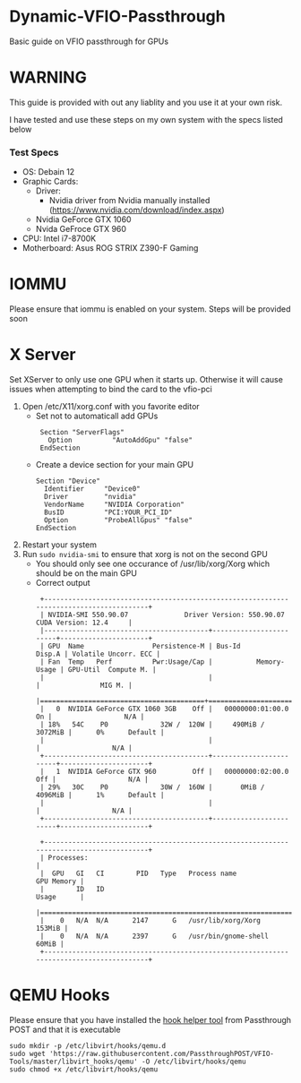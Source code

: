 # Dynamic-VFIO-Passthrough
Basic guide on VFIO passthrough for GPUs


# WARNING
This guide is provided with out any liablity and you use it at your own risk.

I have tested and use these steps on my own system with the specs listed below

### Test Specs
* OS: Debain 12
* Graphic Cards:
  - Driver:
    - Nvidia driver from Nvidia manually installed (https://www.nvidia.com/download/index.aspx)
  - Nvidia GeForce GTX 1060
  - Nvida GeFroce GTX 960
* CPU: Intel i7-8700K
* Motherboard: Asus ROG STRIX Z390-F Gaming

# IOMMU 
Please ensure that iommu is enabled on your system. Steps will be provided soon

# X Server
Set XServer to only use one GPU when it starts up. Otherwise it will cause issues when attempting to bind the card to the vfio-pci 
1. Open /etc/X11/xorg.conf with you favorite editor
   - Set not to automaticall add GPUs
     ```
      Section "ServerFlags"
        Option          "AutoAddGpu" "false"
      EndSection
     ```
   - Create a device section for your main GPU
     ```
     Section "Device"
       Identifier     "Device0"
       Driver         "nvidia"
       VendorName     "NVIDIA Corporation"
       BusID          "PCI:YOUR_PCI_ID"
       Option         "ProbeAllGpus" "false"
     EndSection
     ```
2. Restart your system
3. Run `sudo nvidia-smi` to ensure that xorg is not on the second GPU
   - You should only see one occurance of /usr/lib/xorg/Xorg which should be on the main GPU
   - Correct output
     ```
      +-----------------------------------------------------------------------------------------+
      | NVIDIA-SMI 550.90.07              Driver Version: 550.90.07      CUDA Version: 12.4     |
      |-----------------------------------------+------------------------+----------------------+
      | GPU  Name                 Persistence-M | Bus-Id          Disp.A | Volatile Uncorr. ECC |
      | Fan  Temp   Perf          Pwr:Usage/Cap |           Memory-Usage | GPU-Util  Compute M. |
      |                                         |                        |               MIG M. |
      |=========================================+========================+======================|
      |   0  NVIDIA GeForce GTX 1060 3GB    Off |   00000000:01:00.0  On |                  N/A |
      | 18%   54C    P0             32W /  120W |     490MiB /   3072MiB |      0%      Default |
      |                                         |                        |                  N/A |
      +-----------------------------------------+------------------------+----------------------+
      |   1  NVIDIA GeForce GTX 960         Off |   00000000:02:00.0 Off |                  N/A |
      | 29%   30C    P0             30W /  160W |       0MiB /   4096MiB |      1%      Default |
      |                                         |                        |                  N/A |
      +-----------------------------------------+------------------------+----------------------+
                                                                                               
      +-----------------------------------------------------------------------------------------+
      | Processes:                                                                              |
      |  GPU   GI   CI        PID   Type   Process name                              GPU Memory |
      |        ID   ID                                                               Usage      |
      |=========================================================================================|
      |    0   N/A  N/A      2147      G   /usr/lib/xorg/Xorg                            153MiB |
      |    0   N/A  N/A      2397      G   /usr/bin/gnome-shell                           60MiB |
      +-----------------------------------------------------------------------------------------+
     ```

# QEMU Hooks
Please ensure that you have installed the [hook helper tool](https://passthroughpo.st/simple-per-vm-libvirt-hooks-with-the-vfio-tools-hook-helper/) from Passthrough POST and that it is executable
```
sudo mkdir -p /etc/libvirt/hooks/qemu.d
sudo wget 'https://raw.githubusercontent.com/PassthroughPOST/VFIO-Tools/master/libvirt_hooks/qemu' -O /etc/libvirt/hooks/qemu
sudo chmod +x /etc/libvirt/hooks/qemu
```

